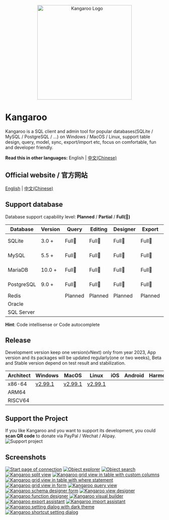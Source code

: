 <p align="center">
    <a href="https://www.datatable.online/?from=github" target="_blank">
        <img src="images/kangaroo.svg" width="300" alt="Kangaroo Logo">
    </a>
</p>

# Kangaroo 
Kangaroo is a SQL client and admin tool for popular databases(SQLite / MySQL / PostgreSQL / ...) on Windows / MacOS / Linux, support table design, query, model, sync, export/import etc, focus on comfortable, fun and developer friendly.

__Read this in other languages:__ English | [中文(Chinese)](./README_zh.md)

## Official website / 官方网站
[English](https://www.datatable.online/?from=github) | [中文(Chinese)](https://www.datatable.online/zh/?from=github)


## Support database
Database support capability level: __Planned__ / __Partial__ / __Full(:100:)__

| Database    | Version | Query     | Editing   | Designer  | Export    | Import    | Hint      | Modeling | DB Sync |
|-------------|---------|-----------|-----------|-----------|-----------|-----------|-----------|----------|---------|
| SQLite      | 3.0 +   | Full:100: | Full:100: | Full:100: | Full:100: | Full:100: | Full:100: | in progress | in progress |
| MySQL       | 5.5 +   | Full:100: | Full:100: | Full:100: | Full:100: | Full:100: | Full:100: | in progress | in progress |
| MariaDB     | 10.0 +  | Full:100: | Full:100: | Full:100: | Full:100: | Full:100: | Full:100: | in progress | in progress |
| PostgreSQL  | 9.0 +   | Full:100: | Full:100: | Full:100: | Full:100: | Full:100: | Full:100: | in progress | in progress |
| Redis       |         | Planned   | Planned   | Planned   | Planned   | Planned   | Planned   | Planned  | Planned |
| Oracle      |         |           |           |           |           |           |           |          |         |
| SQL Server  |         |           |           |           |           |           |           |          |         |

**Hint**: Code intellisense or Code autocomplete


## Release
Development version keep one version(vNext) only from year 2023, App version and its packages will be updated regularly(one or two weeks), Beta and Stable version depend on test result and stabilization.

| Architect | Windows         | MacOS           | Linux           | iOS             | Android         | Harmony         |
|----------|-----------------|-----------------|-----------------|-----------------|-----------------|-----------------|
| x86-64 | [v2.99.1](https://www.datatable.online/en/download/v2.99.1.230331?from=github&os=windows) | [v2.99.1](https://www.datatable.online/en/download/v2.99.1.230331?from=github&os=macos) | [v2.99.1](https://www.datatable.online/en/download/v2.99.1.230331?from=github&os=linux) |
| ARM64 | | | | | | |
| RISCV64 | | | | | | |


## Support the Project
If you like Kangaroo and you want to support its development, you could __scan QR code__ to donate via PayPal / Wechat / Alipay.<br/>
![Support project](./images/pay_wide.png)

## Screenshots
[![Start page of connection](./images/kangaroo-start.png)](https://www.datatable.online/?from=github "Start page of connection")
[![Object explorer](./images/kangaroo-explorer.png)](https://www.datatable.online/?from=github "Object explorer")
[![Object search](./images/kangaroo-search.png)](https://www.datatable.online/?from=github "Object search")
[![Kangaroo split view](./images/kangaroo-workspace.png)](https://www.datatable.online/?from=github "Kangaroo split view")
[![Kangaroo grid view in table with custom columns](./images/kangaroo-grid.png)](https://www.datatable.online/?from=github "Kangaroo grid view in table with custom columns")
[![Kangaroo grid view in table with where statement](./images/kangaroo-grid2.png)](https://www.datatable.online/?from=github "Kangaroo grid view in table with where statement")
[![Kangaroo grid view in form](./images/kangaroo-form.png)](https://www.datatable.online/?from=github "Kangaroo grid view in form")
[![Kangaroo query view](./images/kangaroo-query.png)](https://www.datatable.online/?from=github "Kangaroo query view")
[![Kangaroo schema designer form](./images/kangaroo-designer.png)](https://www.datatable.online/?from=github "Kangaroo schema designer form")
[![Kangaroo view designer](./images/kangaroo-view.png)](https://www.datatable.online/?from=github "Kangaroo view designer")
[![Kangaroo function designer](./images/kangaroo-function.png)](https://www.datatable.online/?from=github "Kangaroo function designer")
[![Kangaroo visual builder](./images/kangaroo-sql-builder.png)](https://www.datatable.online/?from=github "Kangaroo visual builder")
[![Kangaroo export assistant](./images/kangaroo-export.png)](https://www.datatable.online/?from=github "Kangaroo export assistant")
[![Kangaroo import assistant](./images/kangaroo-import.png)](https://www.datatable.online/?from=github "Kangaroo import assistant")
[![Kangaroo setting dialog with dark theme](./images/kangaroo-setting.png)](https://www.datatable.online/?from=github "Kangaroo setting dialog with dark theme")
[![Kangaroo shortcut setting dialog](./images/kangaroo-shortcut.png)](https://www.datatable.online/?from=github "Kangaroo shortcut setting dialog")
